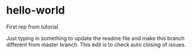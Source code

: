 # hello-world
First rep from tutorial

Just typing in something to update the readme file and make this branch different from master branch. This edit is to check auto closing of issues.
